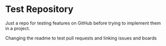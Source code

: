 # Test Repository
Just a repo for testing features on GitHub before trying to implement them in a project.

Changing the readme to test pull requests and linking issues and boards